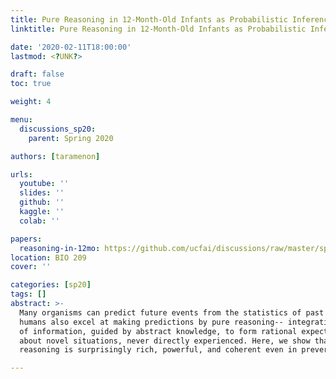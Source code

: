 ```yaml
---
title: Pure Reasoning in 12-Month-Old Infants as Probabilistic Inference
linktitle: Pure Reasoning in 12-Month-Old Infants as Probabilistic Inference

date: '2020-02-11T18:00:00'
lastmod: <?UNK?>

draft: false
toc: true

weight: 4

menu:
  discussions_sp20:
    parent: Spring 2020

authors: [taramenon]

urls:
  youtube: ''
  slides: ''
  github: ''
  kaggle: ''
  colab: ''

papers:
  reasoning-in-12mo: https://github.com/ucfai/discussions/raw/master/sp20/reasoning-in-12mo.pdf
location: BIO 209
cover: ''

categories: [sp20]
tags: []
abstract: >-
  Many organisms can predict future events from the statistics of past experience,  but
  humans also excel at making predictions by pure reasoning-- integrating multiple  sources
  of information, guided by abstract knowledge, to form rational expectations
  about novel situations, never directly experienced. Here, we show that this
  reasoning is surprisingly rich, powerful, and coherent even in preverbal infants.

---
```


<!-- TODO Add Meeting Notes/Contents here -->
<!-- NOTE Refer the Documentation if you're unsure how to format/add to this. -->

